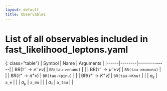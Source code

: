 ```yaml
---
layout: default
title: Observables
---
```


# List of all observables included in fast_likelihood_leptons.yaml

{: class="table"}
| Symbol | Name | Arguments |
|------|--------|--------------|
| $\text{BR}(\tau^-\to e^- \nu\bar\nu)$ | `BR(tau->enunu)` | |
| $\text{BR}(\tau^-\to \mu^- \nu\bar\nu)$ | `BR(tau->mununu)` | |
| $\text{BR}(\tau^+\to \pi^+\bar\nu)$ | `BR(tau->pinu)` | |
| $\text{BR}(\tau^+\to K^+\bar\nu)$ | `BR(tau->Knu)` | |
| $a_e$ | `a_e` | |
| $a_\mu$ | `a_mu` | |
| $a_\tau$ | `a_tau` | |
